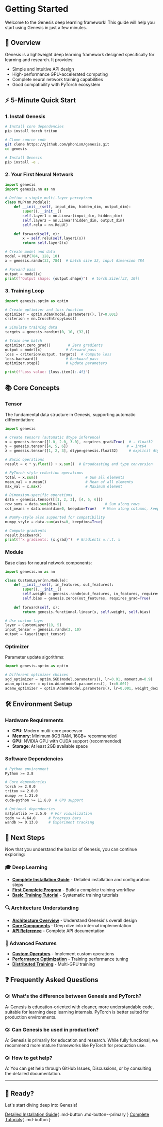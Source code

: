 # Getting Started

Welcome to the Genesis deep learning framework! This guide will help you start using Genesis in just a few minutes.

## 🎯 Overview

Genesis is a lightweight deep learning framework designed specifically for learning and research. It provides:

- Simple and intuitive API design
- High-performance GPU-accelerated computing
- Complete neural network training capabilities
- Good compatibility with PyTorch ecosystem

## ⚡ 5-Minute Quick Start

### 1. Install Genesis

```bash
# Install core dependencies
pip install torch triton

# Clone source code
git clone https://github.com/phonism/genesis.git
cd genesis

# Install Genesis
pip install -e .
```

### 2. Your First Neural Network

```python
import genesis
import genesis.nn as nn

# Define a simple multi-layer perceptron
class MLP(nn.Module):
    def __init__(self, input_dim, hidden_dim, output_dim):
        super().__init__()
        self.layer1 = nn.Linear(input_dim, hidden_dim)
        self.layer2 = nn.Linear(hidden_dim, output_dim)
        self.relu = nn.ReLU()
    
    def forward(self, x):
        x = self.relu(self.layer1(x))
        return self.layer2(x)

# Create model and data
model = MLP(784, 128, 10)
x = genesis.randn(32, 784)  # batch size 32, input dimension 784

# Forward pass
output = model(x)
print(f"Output shape: {output.shape}")  # torch.Size([32, 10])
```

### 3. Training Loop

```python
import genesis.optim as optim

# Create optimizer and loss function
optimizer = optim.Adam(model.parameters(), lr=0.001)
criterion = nn.CrossEntropyLoss()

# Simulate training data
targets = genesis.randint(0, 10, (32,))

# Train one batch
optimizer.zero_grad()        # Zero gradients
output = model(x)           # Forward pass
loss = criterion(output, targets)  # Compute loss
loss.backward()             # Backward pass
optimizer.step()            # Update parameters

print(f"Loss value: {loss.item():.4f}")
```

## 📚 Core Concepts

### Tensor
The fundamental data structure in Genesis, supporting automatic differentiation:

```python
import genesis

# Create tensors (automatic dtype inference)
x = genesis.tensor([1.0, 2.0, 3.0], requires_grad=True)  # → float32
y = genesis.tensor([4, 5, 6])                           # → int64
z = genesis.tensor([1, 2, 3], dtype=genesis.float32)     # explicit dtype

# Basic operations
result = x * y.float() + x.sum()  # Broadcasting and type conversion

# PyTorch-style reduction operations
total = x.sum()                      # Sum all elements
mean_val = x.mean()                  # Mean of all elements
max_val = x.max()                    # Maximum element

# Dimension-specific operations
data = genesis.tensor([[1, 2, 3], [4, 5, 6]])
row_sums = data.sum(dim=1)                    # Sum along rows
col_means = data.mean(dim=0, keepdim=True)   # Mean along columns, keep dims

# NumPy-style also supported for compatibility
numpy_style = data.sum(axis=0, keepdims=True)

# Compute gradients
result.backward()
print(f"x gradients: {x.grad}")  # Gradients w.r.t. x
```

### Module
Base class for neural network components:

```python
import genesis.nn as nn

class CustomLayer(nn.Module):
    def __init__(self, in_features, out_features):
        super().__init__()
        self.weight = genesis.randn(out_features, in_features, requires_grad=True)
        self.bias = genesis.zeros(out_features, requires_grad=True)
    
    def forward(self, x):
        return genesis.functional.linear(x, self.weight, self.bias)

# Use custom layer
layer = CustomLayer(10, 5)
input_tensor = genesis.randn(3, 10)
output = layer(input_tensor)
```

### Optimizer
Parameter update algorithms:

```python
import genesis.optim as optim

# Different optimizer choices
sgd_optimizer = optim.SGD(model.parameters(), lr=0.01, momentum=0.9)
adam_optimizer = optim.Adam(model.parameters(), lr=0.001)
adamw_optimizer = optim.AdamW(model.parameters(), lr=0.001, weight_decay=0.01)
```

## 🛠️ Environment Setup

### Hardware Requirements

- **CPU**: Modern multi-core processor
- **Memory**: Minimum 8GB RAM, 16GB+ recommended
- **GPU**: NVIDIA GPU with CUDA support (recommended)
- **Storage**: At least 2GB available space

### Software Dependencies

```bash
# Python environment
Python >= 3.8

# Core dependencies
torch >= 2.0.0
triton >= 2.0.0
numpy >= 1.21.0
cuda-python >= 11.8.0  # GPU support

# Optional dependencies
matplotlib >= 3.5.0  # For visualization
tqdm >= 4.64.0      # Progress bars
wandb >= 0.13.0     # Experiment tracking
```

## 📖 Next Steps

Now that you understand the basics of Genesis, you can continue exploring:

### 🎓 Deep Learning
- [**Complete Installation Guide**](installation.md) - Detailed installation and configuration steps
- [**First Complete Program**](first-steps.md) - Build a complete training workflow
- [**Basic Training Tutorial**](../tutorials/basic-training.md) - Systematic training tutorials

### 🔍 Architecture Understanding
- [**Architecture Overview**](../architecture/index.md) - Understand Genesis's overall design
- [**Core Components**](../core-components/index.md) - Deep dive into internal implementation
- [**API Reference**](../api-reference/index.md) - Complete API documentation

### 🚀 Advanced Features
- [**Custom Operators**](../tutorials/custom-ops.md) - Implement custom operations
- [**Performance Optimization**](../tutorials/performance-tuning.md) - Training performance tuning
- [**Distributed Training**](../neural-networks/distributed.md) - Multi-GPU training

## ❓ Frequently Asked Questions

### Q: What's the difference between Genesis and PyTorch?
A: Genesis is education-oriented with cleaner, more understandable code, suitable for learning deep learning internals. PyTorch is better suited for production environments.

### Q: Can Genesis be used in production?
A: Genesis is primarily for education and research. While fully functional, we recommend more mature frameworks like PyTorch for production use.

### Q: How to get help?
A: You can get help through GitHub Issues, Discussions, or by consulting the detailed documentation.

---

## 🎉 Ready?

Let's start diving deep into Genesis!

[Detailed Installation Guide](installation.md){ .md-button .md-button--primary }
[Complete Tutorials](../tutorials/index.md){ .md-button }